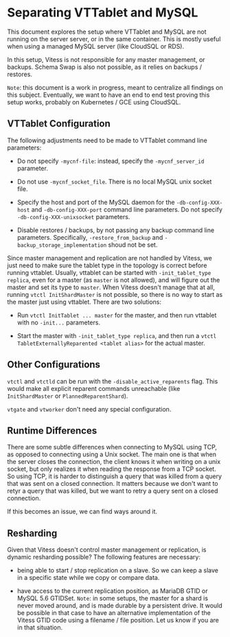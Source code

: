 # Separating VTTablet and MySQL

This document explores the setup where VTTablet and MySQL are not running on the
server server, or in the same container. This is mostly useful when using a
managed MySQL server (like CloudSQL or RDS).

In this setup, Vitess is not responsible for any master management, or
backups. Schema Swap is also not possible, as it relies on backups / restores.

`Note`: this document is a work in progress, meant to centralize all findings on
this subject. Eventually, we want to have an end to end test proving this setup
works, probably on Kubernetes / GCE using CloudSQL.

## VTTablet Configuration

The following adjustments need to be made to VTTablet command line parameters:

* Do not specify `-mycnf-file`: instead, specify the `-mycnf_server_id`
  parameter.

* Do not use `-mycnf_socket_file`. There is no local MySQL unix socket file.

* Specify the host and port of the MySQL daemon for the `-db-config-XXX-host`
  and `-db-config-XXX-port` command line parameters. Do not specify
  `-db-config-XXX-unixsocket` parameters.

* Disable restores / backups, by not passing any backup command line
  parameters. Specifically, `-restore_from_backup` and
  `-backup_storage_implementation` shoud not be set.

Since master management and replication are not handled by Vitess, we just need
to make sure the tablet type in the topology is correct before running
vttablet. Usually, vttablet can be started with `-init_tablet_type replica`,
even for a master (as `master` is not allowed), and will figure out the master
and set its type to `master`. When Vitess doesn't manage that at all, running
`vtctl InitShardMaster` is not possible, so there is no way to start as the
master just using vttablet. There are two solutions:

* Run `vtctl InitTablet ... master` for the master, and then run vttablet with
  no `-init...` parameters.
  
* Start the master with `-init_tablet_type replica`, and then run a `vtctl
  TabletExternallyReparented <tablet alias>` for the actual master.

## Other Configurations

`vtctl` and `vtctld` can be run with the `-disable_active_reparents` flag. This
would make all explicit reparent commands unreachable (like `InitShardMaster`
or `PlannedReparentShard`).

`vtgate` and `vtworker` don't need any special configuration.

## Runtime Differences

There are some subtle differences when connecting to MySQL using TCP, as opposed
to connecting using a Unix socket. The main one is that when the server closes
the connection, the client knows it when writing on a unix socket, but only
realizes it when reading the response from a TCP socket. So using TCP, it is
harder to distinguish a query that was killed from a query that was sent on a
closed connection. It matters because we don't want to retyr a query that was
killed, but we want to retry a query sent on a closed connection.

If this becomes an issue, we can find ways around it.

## Resharding

Given that Vitess doesn't control master management or replication, is
dynamic resharding possible? The following features are necessary:

* being able to start / stop replication on a slave. So we can keep a slave in a
  specific state while we copy or compare data.

* have access to the current replication position, as MariaDB GTID or MySQL 5.6
  GTIDSet. `Note`: in some setups, the master for a shard is never moved around,
  and is made durable by a persistent drive. It would be possible in that case
  to have an alternative implementation of the Vitess GTID code using a filename
  / file position. Let us know if you are in that situation.

